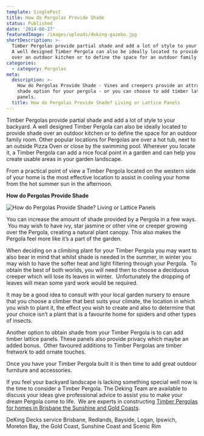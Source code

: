 ```yaml
---
template: SinglePost
title: How do Pergolas Provide Shade
status: Published
date: '2014-08-27'
featuredImage: /images/uploads/deking-gazebo.jpg
shortDescription: >-
  Timber Pergolas provide partial shade and add a lot of style to your backyard.
  A well designed Timber Pergola can also be ideally located to provide shade
  over an outdoor kitchen or to define the space for an outdoor family room.
categories:
  - category: Pergolas
meta:
  description: >-
    How do Pergolas Provide Shade - Vines and creepers provide an attractive
    shade option for your pergola - or you can choose to add timber lattice
    panels.
  title: How do Pergolas Provide Shade? Living or Lattice Panels
---
```

Timber Pergolas provide partial shade and add a lot of style to your backyard. A well designed Timber Pergola can also be ideally located to provide shade over an outdoor kitchen or to define the space for an outdoor family room. Other popular locations for Pergolas are over a hot tub, next to an outside Pizza Oven or close by the swimming pool. Wherever you locate it, a Timber Pergola can add a nice focal point in a garden and can help you create usable areas in your garden landscape.

From a practical point of view a Timber Pergola located on the western side of your home is the most effective location to assist in cooling your home from the hot summer sun in the afternoon.

**How do Pergolas Provide Shade**

![How do Pergolas Provide Shade? Living or Lattice Panels](/images/uploads/deking-gazebo.jpg)

You can increase the amount of shade provided by a Pergola in a few ways.  You may wish to have ivy, star jasmine or other vine or creeper growing over the Pergola, creating a natural plant canopy. This also makes the Pergola feel more like it’s a part of the garden.

When deciding on a climbing plant for your Timber Pergola you may want to also bear in mind that whilst shade is needed in the summer, in winter you may wish to have the softer heat and light filtering through your Pergola.  To obtain the best of both worlds, you will need then to choose a deciduous creeper which will lose its leaves in winter.  Unfortunately the dropping of leaves will mean some yard work would be required.

It may be a good idea to consult with your local garden nursery to ensure that you choose a climber that best suits your climate, the location in which you wish to plant it, the effect you wish to create and also to determine that your choice isn’t a plant that is a favourite home for spiders and other types of insects.

Another option to obtain shade from your Timber Pergola is to can add timber lattice panels. These panels also provide privacy which maybe an added bonus.  Other favoured additions to Timber Pergolas are timber fretwork to add ornate touches.

Once you have your Timber Pergola built it is then time to add great outdoor furniture and accessories.

If you feel your backyard landscape is lacking something special well now is the time to consider a Timber Pergola. The Deking Team are available to discuss your ideas give professional advice to assist you to make your dream Pergola come to life.  We are experts in constructing [Timber Pergolas for homes in Brisbane the Sunshine and Gold Coasts](https://www.dekingdecks.com.au/services/gazebos-outdoor-rooms/).

DeKing Decks service Brisbane, Redlands, Bayside, Logan, Ipswich, Moreton Bay, the Gold Coast, Sunshine Coast and Scenic Rim
